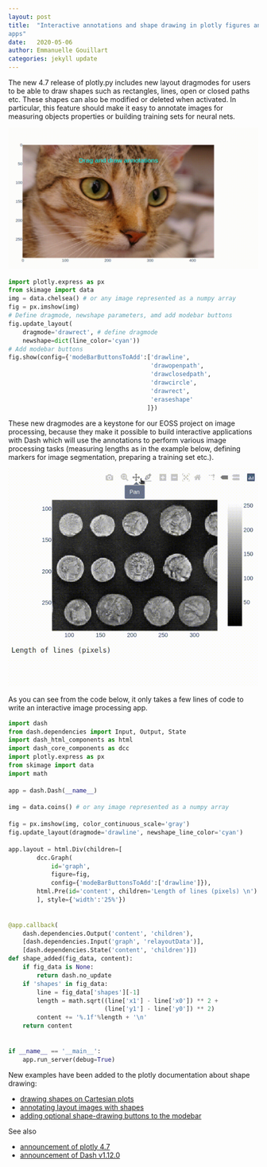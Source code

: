 ```yaml
---
layout: post
title:  "Interactive annotations and shape drawing in plotly figures and Dash
apps"
date:   2020-05-06
author:	Emmanuelle Gouillart
categories: jekyll update
---
```


The new 4.7 release of plotly.py includes new layout dragmodes for users to be able to draw shapes such as rectangles, lines, open or closed paths etc. These shapes can also be modified or deleted when activated. In particular, this feature should make it easy to annotate images for measuring objects properties or building training sets for neural nets. 

![shape drawing](/assets/shape_drawing.gif)

```python
import plotly.express as px
from skimage import data
img = data.chelsea() # or any image represented as a numpy array
fig = px.imshow(img)
# Define dragmode, newshape parameters, amd add modebar buttons
fig.update_layout(
    dragmode='drawrect', # define dragmode
    newshape=dict(line_color='cyan'))
# Add modebar buttons
fig.show(config={'modeBarButtonsToAdd':['drawline',
                                        'drawopenpath',
                                        'drawclosedpath',
                                        'drawcircle',
                                        'drawrect',
                                        'eraseshape'
                                       ]})
```

These new dragmodes are a keystone for our EOSS project on image processing,
because they make it possible to build interactive applications with Dash which
will use the annotations to perform various image processing tasks (measuring
lengths as in the example below, defining markers for image segmentation,
preparing a training set etc.).

![shape drawing app](/assets/shape_drawing_app.gif)

As you can see from the code below, it only takes a few lines of code to write
an interactive image processing app.

```python
import dash
from dash.dependencies import Input, Output, State
import dash_html_components as html
import dash_core_components as dcc
import plotly.express as px
from skimage import data
import math

app = dash.Dash(__name__)

img = data.coins() # or any image represented as a numpy array

fig = px.imshow(img, color_continuous_scale='gray')
fig.update_layout(dragmode='drawline', newshape_line_color='cyan')

app.layout = html.Div(children=[
        dcc.Graph(
            id='graph', 
            figure=fig,
            config={'modeBarButtonsToAdd':['drawline']}),
        html.Pre(id='content', children='Length of lines (pixels) \n')
        ], style={'width':'25%'})


@app.callback(
    dash.dependencies.Output('content', 'children'),
    [dash.dependencies.Input('graph', 'relayoutData')],
    [dash.dependencies.State('content', 'children')])
def shape_added(fig_data, content):
    if fig_data is None:
        return dash.no_update
    if 'shapes' in fig_data:
        line = fig_data['shapes'][-1]
        length = math.sqrt((line['x1'] - line['x0']) ** 2 +
                           (line['y1'] - line['y0']) ** 2)
        content += '%.1f'%length + '\n'
    return content


if __name__ == '__main__':
    app.run_server(debug=True)
```

New examples have been added to the plotly documentation about shape drawing:
- [drawing shapes on Cartesian plots](https://plotly.com/python/shapes/#drawing-shapes-on-cartesian-plots)
- [annotating layout images with shapes](https://plotly.com/python/images/#annotating-layout-image-with-shapes)
- [adding optional shape-drawing buttons to the modebar](https://plotly.com/python/configuration-options/#add-optional-shapedrawing-buttons-to-modebar)

See also
- [announcement of plotly 4.7](https://community.plotly.com/t/announcing-plotly-py-4-7-performance-improvements-and-shape-drawing/38871)
- [announcement of Dash v1.12.0](https://community.plotly.com/t/dash-v1-12-0-release-pattern-matching-callbacks-fixes-shape-drawing-new-datatable-conditional-formatting-options-prevent-initial-call-and-more/38867)
